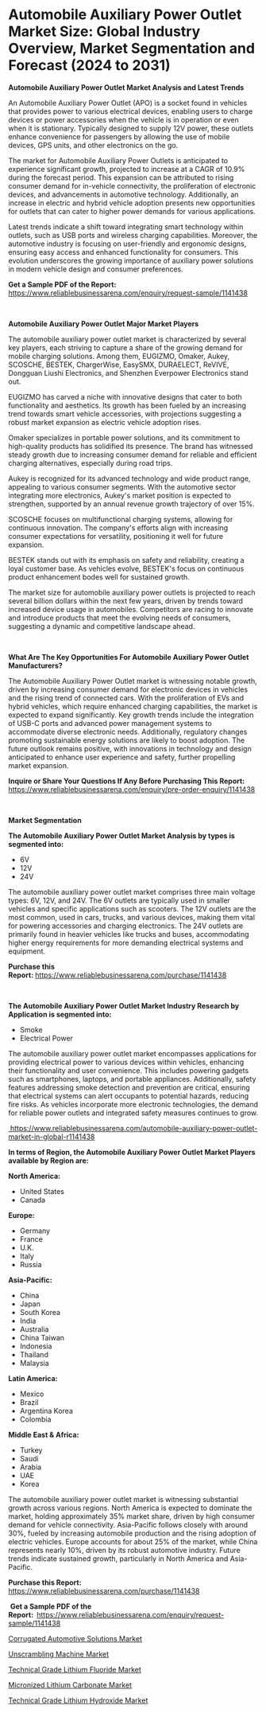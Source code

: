 <p><h1>Automobile Auxiliary Power Outlet Market Size: Global Industry Overview, Market Segmentation and Forecast (2024 to 2031)</h1></p><p><strong>Automobile Auxiliary Power Outlet Market Analysis and Latest Trends</strong></p>
<p><p>An Automobile Auxiliary Power Outlet (APO) is a socket found in vehicles that provides power to various electrical devices, enabling users to charge devices or power accessories when the vehicle is in operation or even when it is stationary. Typically designed to supply 12V power, these outlets enhance convenience for passengers by allowing the use of mobile devices, GPS units, and other electronics on the go.</p><p>The market for Automobile Auxiliary Power Outlets is anticipated to experience significant growth, projected to increase at a CAGR of 10.9% during the forecast period. This expansion can be attributed to rising consumer demand for in-vehicle connectivity, the proliferation of electronic devices, and advancements in automotive technology. Additionally, an increase in electric and hybrid vehicle adoption presents new opportunities for outlets that can cater to higher power demands for various applications.</p><p>Latest trends indicate a shift toward integrating smart technology within outlets, such as USB ports and wireless charging capabilities. Moreover, the automotive industry is focusing on user-friendly and ergonomic designs, ensuring easy access and enhanced functionality for consumers. This evolution underscores the growing importance of auxiliary power solutions in modern vehicle design and consumer preferences.</p></p>
<p><strong>Get a Sample PDF of the Report:&nbsp;</strong> <a href="https://www.reliablebusinessarena.com/enquiry/request-sample/1141438?utm_campaign=1694&utm_medium=2&utm_source=Github&utm_content=ia&utm_term=14102024&utm_id=automobile-auxiliary-power-outlet">https://www.reliablebusinessarena.com/enquiry/request-sample/1141438</a></p>
<p>&nbsp;</p>
<p><strong>Automobile Auxiliary Power Outlet Major Market Players</strong></p>
<p><p>The automobile auxiliary power outlet market is characterized by several key players, each striving to capture a share of the growing demand for mobile charging solutions. Among them, EUGIZMO, Omaker, Aukey, SCOSCHE, BESTEK, ChargerWise, EasySMX, DURAELECT, ReVIVE, Dongguan Liushi Electronics, and Shenzhen Everpower Electronics stand out.</p><p>EUGIZMO has carved a niche with innovative designs that cater to both functionality and aesthetics. Its growth has been fueled by an increasing trend towards smart vehicle accessories, with projections suggesting a robust market expansion as electric vehicle adoption rises.</p><p>Omaker specializes in portable power solutions, and its commitment to high-quality products has solidified its presence. The brand has witnessed steady growth due to increasing consumer demand for reliable and efficient charging alternatives, especially during road trips.</p><p>Aukey is recognized for its advanced technology and wide product range, appealing to various consumer segments. With the automotive sector integrating more electronics, Aukey's market position is expected to strengthen, supported by an annual revenue growth trajectory of over 15%.</p><p>SCOSCHE focuses on multifunctional charging systems, allowing for continuous innovation. The company's efforts align with increasing consumer expectations for versatility, positioning it well for future expansion.</p><p>BESTEK stands out with its emphasis on safety and reliability, creating a loyal customer base. As vehicles evolve, BESTEK's focus on continuous product enhancement bodes well for sustained growth.</p><p>The market size for automobile auxiliary power outlets is projected to reach several billion dollars within the next few years, driven by trends toward increased device usage in automobiles. Competitors are racing to innovate and introduce products that meet the evolving needs of consumers, suggesting a dynamic and competitive landscape ahead.</p></p>
<p>&nbsp;</p>
<p><strong>What Are The Key Opportunities For Automobile Auxiliary Power Outlet Manufacturers?</strong></p>
<p><p>The Automobile Auxiliary Power Outlet market is witnessing notable growth, driven by increasing consumer demand for electronic devices in vehicles and the rising trend of connected cars. With the proliferation of EVs and hybrid vehicles, which require enhanced charging capabilities, the market is expected to expand significantly. Key growth trends include the integration of USB-C ports and advanced power management systems to accommodate diverse electronic needs. Additionally, regulatory changes promoting sustainable energy solutions are likely to boost adoption. The future outlook remains positive, with innovations in technology and design anticipated to enhance user experience and safety, further propelling market expansion.</p></p>
<p><strong>Inquire or Share Your Questions If Any Before Purchasing This Report:</strong> <a href="https://www.reliablebusinessarena.com/enquiry/pre-order-enquiry/1141438?utm_campaign=1694&utm_medium=2&utm_source=Github&utm_content=ia&utm_term=14102024&utm_id=automobile-auxiliary-power-outlet">https://www.reliablebusinessarena.com/enquiry/pre-order-enquiry/1141438</a></p>
<p>&nbsp;</p>
<p><strong>Market Segmentation</strong></p>
<p><strong>The Automobile Auxiliary Power Outlet Market Analysis by types is segmented into:</strong></p>
<p><ul><li>6V</li><li>12V</li><li>24V</li></ul></p>
<p><p>The automobile auxiliary power outlet market comprises three main voltage types: 6V, 12V, and 24V. The 6V outlets are typically used in smaller vehicles and specific applications such as scooters. The 12V outlets are the most common, used in cars, trucks, and various devices, making them vital for powering accessories and charging electronics. The 24V outlets are primarily found in heavier vehicles like trucks and buses, accommodating higher energy requirements for more demanding electrical systems and equipment.</p></p>
<p><strong>Purchase this Report:&nbsp;</strong><a href="https://www.reliablebusinessarena.com/purchase/1141438?utm_campaign=1694&utm_medium=2&utm_source=Github&utm_content=ia&utm_term=14102024&utm_id=automobile-auxiliary-power-outlet">https://www.reliablebusinessarena.com/purchase/1141438</a></p>
<p>&nbsp;</p>
<p><strong>The Automobile Auxiliary Power Outlet Market Industry Research by Application is segmented into:</strong></p>
<p><ul><li>Smoke</li><li>Electrical Power</li></ul></p>
<p><p>The automobile auxiliary power outlet market encompasses applications for providing electrical power to various devices within vehicles, enhancing their functionality and user convenience. This includes powering gadgets such as smartphones, laptops, and portable appliances. Additionally, safety features addressing smoke detection and prevention are critical, ensuring that electrical systems can alert occupants to potential hazards, reducing fire risks. As vehicles incorporate more electronic technologies, the demand for reliable power outlets and integrated safety measures continues to grow.</p></p>
<p><a href="https://www.reliablebusinessarena.com/automobile-auxiliary-power-outlet-market-in-global-r1141438?utm_campaign=1694&utm_medium=2&utm_source=Github&utm_content=ia&utm_term=14102024&utm_id=automobile-auxiliary-power-outlet">&nbsp;https://www.reliablebusinessarena.com/automobile-auxiliary-power-outlet-market-in-global-r1141438</a></p>
<p><strong>In terms of Region, the Automobile Auxiliary Power Outlet Market Players available by Region are:</strong></p>
<p>
    <p> <strong> North America: </strong>
        <ul>
            <li>United States</li>
            <li>Canada</li>
        </ul>
        </p> 
    <p> <strong> Europe: </strong>
        <ul>
            <li>Germany</li>
            <li>France</li>
            <li>U.K.</li>
            <li>Italy</li>
            <li>Russia</li>
        </ul>
        </p> 
    <p> <strong> Asia-Pacific: </strong>
        <ul>
            <li>China</li>
            <li>Japan</li>
            <li>South Korea</li>
            <li>India</li>
            <li>Australia</li>
            <li>China Taiwan</li>
            <li>Indonesia</li>
            <li>Thailand</li>
            <li>Malaysia</li>
        </ul>
        </p> 
    <p> <strong> Latin America: </strong>
        <ul>
            <li>Mexico</li>
            <li>Brazil</li>
            <li>Argentina Korea</li>
            <li>Colombia</li>
        </ul>
        </p> 
    <p> <strong> Middle East & Africa: </strong>
        <ul>
            <li>Turkey</li>
            <li>Saudi</li>
            <li>Arabia</li>
            <li>UAE</li>
            <li>Korea</li>
        </ul>
    </p>
    </p>
<p><p>The automobile auxiliary power outlet market is witnessing substantial growth across various regions. North America is expected to dominate the market, holding approximately 35% market share, driven by high consumer demand for vehicle connectivity. Asia-Pacific follows closely with around 30%, fueled by increasing automobile production and the rising adoption of electric vehicles. Europe accounts for about 25% of the market, while China represents nearly 10%, driven by its robust automotive industry. Future trends indicate sustained growth, particularly in North America and Asia-Pacific.</p></p>
<p><strong>Purchase this Report: </strong><a href="https://www.reliablebusinessarena.com/purchase/1141438?utm_campaign=1694&utm_medium=2&utm_source=Github&utm_content=ia&utm_term=14102024&utm_id=automobile-auxiliary-power-outlet">https://www.reliablebusinessarena.com/purchase/1141438</a></p>
<p>&nbsp;<strong>Get a Sample PDF of the Report:&nbsp;&nbsp;</strong><a href="https://www.reliablebusinessarena.com/enquiry/request-sample/1141438?utm_campaign=1694&utm_medium=2&utm_source=Github&utm_content=ia&utm_term=14102024&utm_id=automobile-auxiliary-power-outlet">https://www.reliablebusinessarena.com/enquiry/request-sample/1141438</a></p>
<p><strong></strong></p>
<p><p><a href="https://www.linkedin.com/pulse/corrugated-automotive-solutions-market-transformation-comparative-tgxme?trk=public_post_embed_feed-article-content&utm_campaign=1694&utm_medium=2&utm_source=Github&utm_content=ia&utm_term=14102024&utm_id=automobile-auxiliary-power-outlet">Corrugated Automotive Solutions Market</a></p><p><a href="https://www.linkedin.com/pulse/global-unscrambling-machine-market-focus-product-type-40-200-fnwve?utm_campaign=1694&utm_medium=2&utm_source=Github&utm_content=ia&utm_term=14102024&utm_id=automobile-auxiliary-power-outlet">Unscrambling Machine Market</a></p><p><a href="https://www.linkedin.com/pulse/global-technical-grade-lithium-fluoride-nexus-sector-confluences-45p6e?trk=public_post_embed_feed-article-content&utm_campaign=1694&utm_medium=2&utm_source=Github&utm_content=ia&utm_term=14102024&utm_id=automobile-auxiliary-power-outlet">Technical Grade Lithium Fluoride Market</a></p><p><a href="https://www.linkedin.com/pulse/micronized-lithium-carbonate-market-industry-trends-forecast-kg4se?trk=public_post_embed_feed-article-content&utm_campaign=1694&utm_medium=2&utm_source=Github&utm_content=ia&utm_term=14102024&utm_id=automobile-auxiliary-power-outlet">Micronized Lithium Carbonate Market</a></p><p><a href="https://www.linkedin.com/pulse/technical-grade-lithium-hydroxide-market-trends-detailed-study-cylbe?trk=public_post_embed_feed-article-content&utm_campaign=1694&utm_medium=2&utm_source=Github&utm_content=ia&utm_term=14102024&utm_id=automobile-auxiliary-power-outlet">Technical Grade Lithium Hydroxide Market</a></p></p>